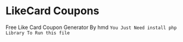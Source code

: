 # LikeCard Coupons

Free Like Card Coupon Generator By hmd 
`You Just Need install php Library To Run this file`

